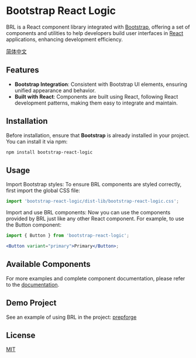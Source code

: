 # Bootstrap React Logic

BRL is a React component library integrated with [Bootstrap](https://getbootstrap.com), offering a set of components and
utilities to help developers build user interfaces in [React](https://react.dev) applications, enhancing development
efficiency.

[简体中文](./README.zh.md)

## Features

- **Bootstrap Integration**: Consistent with Bootstrap UI elements, ensuring unified appearance and behavior.
- **Built with React**: Components are built using React, following React development patterns, making them easy to
  integrate and maintain.

## Installation

Before installation, ensure that **Bootstrap** is already installed in your project. You can install it via npm:

```bash
npm install bootstrap-react-logic
```

## Usage

Import Bootstrap styles: To ensure BRL components are styled correctly, first import the global CSS file:

```js
import 'bootstrap-react-logic/dist-lib/bootstrap-react-logic.css';
```

Import and use BRL components: Now you can use the components provided by BRL just like any other React component. For
example, to use the Button component:

```jsx
import { Button } from 'bootstrap-react-logic';

<Button variant="primary">Primary</Button>;
```

## Available Components

For more examples and complete component documentation, please refer to
the [documentation](https://dafengzhen.github.io/bootstrap-react-logic).

## Demo Project

See an example of using BRL in the project: [prepforge](https://prep-forge.vercel.app)

## License

[MIT](https://opensource.org/licenses/MIT)
